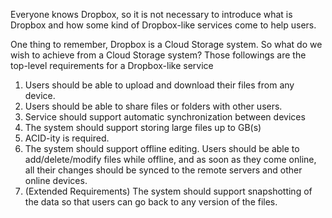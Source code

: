Everyone knows Dropbox, so it is not necessary to introduce what is Dropbox and how some kind of Dropbox-like services come to help users. <br />

One thing to remember, Dropbox is a Cloud Storage system. So what do we wish to achieve from a Cloud Storage system? Those followings are the top-level requirements for a Dropbox-like service </br>

1. Users should be able to upload and download their files from any device.
2. Users should be able to share files or folders with other users.
3. Service should support automatic synchronization between devices
4. The system should support storing large files up to GB(s)
5. ACID-ity is required. 
6. The system should support offline editing. Users should be able to add/delete/modify files while offline, and as soon as they come online, all their changes should be synced to the remote
servers and other online devices.
7. (Extended Requirements) The system should support snapshotting of the data so that users can go back to any version of the files.
